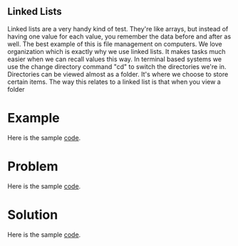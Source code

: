 ## Linked Lists
Linked lists are a very handy kind of test.  They're like arrays, but instead of having one value for each value, you remember the data before and after as well. The best example of this is file management on computers. We love organization which is exactly why we use linked lists. It makes tasks much easier when we can recall values this way. In terminal based systems we use the change directory command "cd" to switch the directories we're in. Directories can be viewed almost as a folder. It's where we choose to store certain items. The way this relates to a linked list is that when you view a folder

# Example
Here is the sample [code](Example/Program.cs).

# Problem
Here is the sample [code](Problem/Program.cs).

# Solution
Here is the sample [code](Solution/Program.cs).


